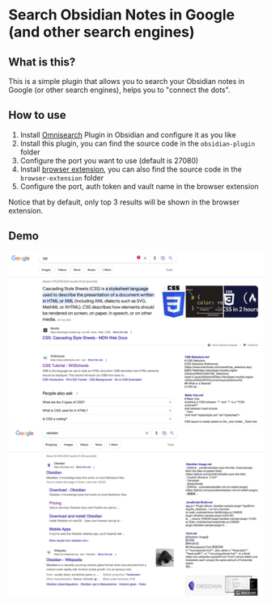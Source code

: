 # Search Obsidian Notes in Google (and other search engines)

## What is this?

This is a simple plugin that allows you to search your Obsidian notes in Google (or other search engines), helps you to "connect the dots".

## How to use

1. Install [Omnisearch](https://github.com/scambier/obsidian-omnisearch) Plugin in Obsidian and configure it as you like
1. Install this plugin, you can find the source code in the `obsidian-plugin` folder
1. Configure the port you want to use (default is 27080)
1. Install [browser extension](), you can also find the source code in the `browser-extension` folder
1. Configure the port, auth token and vault name in the browser extension

Notice that by default, only top 3 results will be shown in the browser extension.

## Demo
![demo1](assets/img/demo1.jpg)
![demo2](assets/img/demo2.jpg)